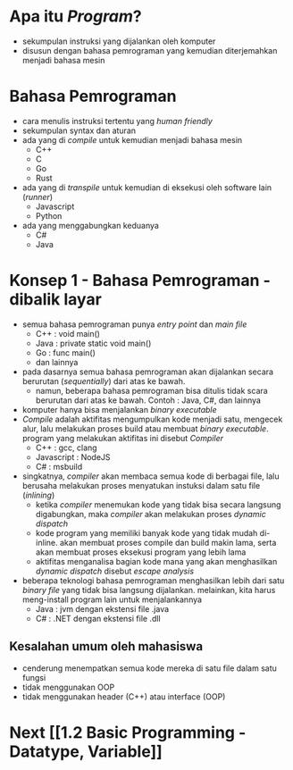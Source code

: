 # Apa itu _Program_?
- sekumpulan instruksi yang dijalankan oleh komputer
- disusun dengan bahasa pemrograman yang kemudian diterjemahkan menjadi bahasa mesin

# Bahasa Pemrograman
- cara menulis instruksi tertentu yang _human friendly_
- sekumpulan syntax dan aturan
- ada yang di _compile_ untuk kemudian menjadi bahasa mesin
	- C++
	- C
	- Go
	- Rust
- ada yang di _transpile_ untuk kemudian di eksekusi oleh software lain (_runner_)
	- Javascript
	- Python
- ada yang menggabungkan keduanya
	- C#
	- Java

# Konsep 1 - Bahasa Pemrograman - dibalik layar
- semua bahasa pemrograman punya _entry point_ dan _main file_
	- C++ : void main()
	- Java : private static void main()
	- Go : func main()
	- dan lainnya
- pada dasarnya semua bahasa pemrograman akan dijalankan secara berurutan (_sequentially_) dari atas ke bawah.
	- namun, beberapa bahasa pemrograman bisa ditulis tidak scara berurutan dari atas ke bawah. Contoh : Java, C#, dan lainnya
- komputer hanya bisa menjalankan _binary executable_
- _Compile_ adalah aktifitas mengumpulkan kode menjadi satu, mengecek alur, lalu melakukan proses build atau membuat _binary executable_. program yang melakukan aktifitas ini disebut _Compiler_
	- C++ : gcc, clang
	- Javascript : NodeJS
	- C# : msbuild 
- singkatnya, _compiler_ akan membaca semua kode di berbagai file, lalu berusaha melakukan proses menyatukan instuksi dalam satu file (_inlining_)
	- ketika _compiler_ menemukan kode yang tidak bisa secara langsung digabungkan, maka _compiler_ akan melakukan proses _dynamic dispatch_
	- kode program yang memiliki banyak kode yang tidak mudah di-inline. akan membuat proses compile dan build makin lama, serta akan membuat proses eksekusi program yang lebih lama
	- aktifitas menganalisa bagian kode mana yang akan menghasilkan _dynamic dispatch_ disebut _escape analysis_
- beberapa teknologi bahasa pemrograman menghasilkan lebih dari satu _binary file_ yang tidak bisa langsung dijalankan. melainkan, kita harus meng-install program lain untuk menjalankannya
	- Java : jvm dengan ekstensi file .java
	- C# : .NET dengan ekstensi file .dll

## Kesalahan umum oleh mahasiswa
-  cenderung menempatkan semua kode mereka di satu file dalam satu fungsi
- tidak menggunakan OOP
- tidak menggunakan header (C++) atau interface (OOP)

# Next [[1.2 Basic Programming - Datatype, Variable]]